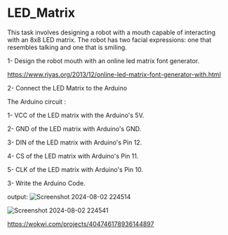 # LED_Matrix

This task involves designing a robot with a mouth capable of interacting with an 8x8 LED matrix. The robot has two facial expressions: one that resembles talking and one that is smiling. 


1- Design the robot mouth with an online led matrix font generator. 

https://www.riyas.org/2013/12/online-led-matrix-font-generator-with.html

2- Connect the LED Matrix to the Arduino

The Arduino circuit :

1- VCC of the LED matrix with the Arduino's 5V.

2- GND of the LED matrix with Arduino's GND.

3- DIN of the LED matrix with Arduino's Pin 12.

4- CS of the LED matrix with Arduino's Pin 11.

5- CLK of the LED matrix with Arduino's Pin 10.

3- Write the Arduino Code.

output:
![Screenshot 2024-08-02 224514](https://github.com/user-attachments/assets/002d15c8-d7a9-42f8-bf47-842001aecd4b)

![Screenshot 2024-08-02 224541](https://github.com/user-attachments/assets/9aa9b222-ab94-4ea0-99e1-9872812c958f)

https://wokwi.com/projects/404746178936144897
